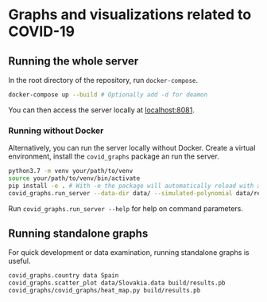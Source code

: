 # Graphs and visualizations related to COVID-19

## Running the whole server

In the root directory of the repository, run `docker-compose`.
```sh
docker-compose up --build # Optionally add -d for deamon
```
You can then access the server locally at [localhost:8081](http://127.0.0.1:8081).


### Running without Docker
Alternatively, you can run the server locally without Docker. Create a virtual
environment, install the `covid_graphs` package an run the server.
```sh
python3.7 -m venv your/path/to/venv
source your/path/to/venv/bin/activate
pip install -e . # With -e the package will automatically reload with any local changes.
covid_graphs.run_server --data-dir data/ --simulated-polynomial data/results-poly.pb --simulated-exponential data/results-exp.pb
```
Run `covid_graphs.run_server --help` for help on command parameters.


## Running standalone graphs

For quick development or data examination, running standalone graphs is useful.

```sh
covid_graphs.country data Spain
covid_graphs.scatter_plot data/Slovakia.data build/results.pb
covid_graphs/covid_graphs/heat_map.py build/results.pb
```
